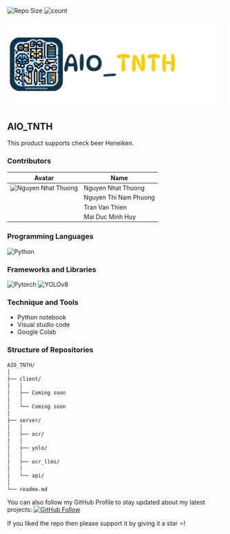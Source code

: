 ![Repo Size](https://img.shields.io/github/repo-size/ngnhthuong/AIO_TNTH)
![count](https://img.shields.io/github/languages/count/ngnhthuong/AIO_TNTH)

<img src="./client/src/assets/images/longlogo.png" alt="logo"/> 

## AIO_TNTH

This product supports check beer Heneiken.

<p align="middle">
  
### Contributors

| Avatar | Name               | 
| ------ | ------------------ |
| <img src="https://avatars.githubusercontent.com/u/94743037?s=400&u=3ffdd64a4a8a054048af0bb380d8e51745f8b86c&v=4" alt="Nguyen Nhat Thuong" width="50"/>       | Nguyen Nhat Thuong | 
|       | Nguyen Thi Nam Phuong | 
|       | Tran Van Thien | 
|       | Mai Duc Minh Huy | 

### Programming Languages 

![Python](https://img.shields.io/badge/Language-Python-blue)

### Frameworks and Libraries 

![Pytorch](https://img.shields.io/badge/Language-Pytorch-green)
![YOLOv8](https://img.shields.io/badge/Yolo-green)

### Technique and Tools 

- Python notebook
- Visual studio code
- Google Colab

### Structure of Repositories 
```
AIO_TNTH/
│
├── client/   
│   │
│   ├── Coming soon             
│   │ 
│   └── Coming soon 
│
├── server/   
│   │
│   ├── ocr/              
│   │ 
│   ├── yolo/ 
│   │ 
│   ├── ocr_llms/              
│   │ 
│   └── api/     
│    
└── readme.md             
```

You can also follow my GitHub Profile to stay updated about my latest projects: [![GitHub Follow](https://img.shields.io/badge/Connect-IronCoder-blue.svg?logo=Github&longCache=true&style=social&label=Follow)](https://github.com/ngnhthuong)

If you liked the repo then please support it by giving it a star ⭐!
